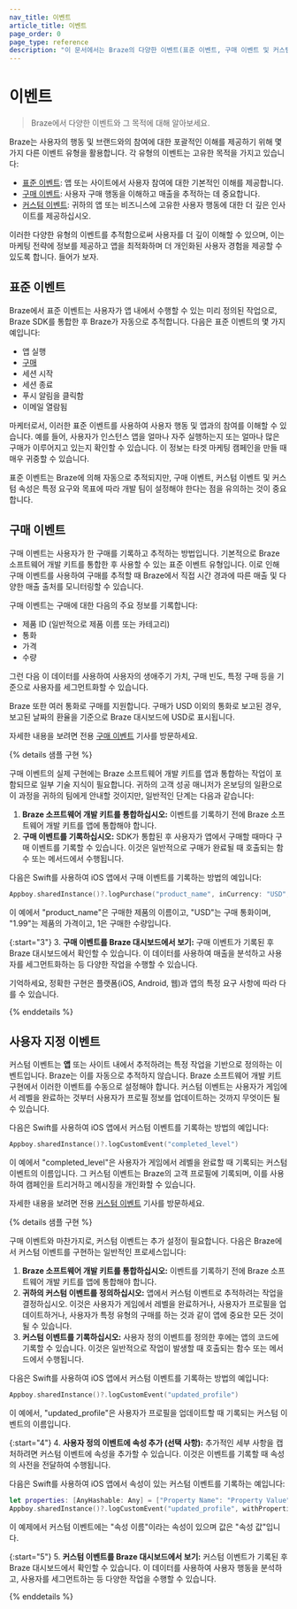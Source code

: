 ```yaml
---
nav_title: 이벤트
article_title: 이벤트
page_order: 0
page_type: reference
description: "이 문서에서는 Braze의 다양한 이벤트(표준 이벤트, 구매 이벤트 및 커스텀 이벤트)와 그 목적에 대해 설명합니다."
---
```


# 이벤트 

> Braze에서 다양한 이벤트와 그 목적에 대해 알아보세요.

Braze는 사용자의 행동 및 브랜드와의 참여에 대한 포괄적인 이해를 제공하기 위해 몇 가지 다른 이벤트 유형을 활용합니다. 각 유형의 이벤트는 고유한 목적을 가지고 있습니다:

- [표준 이벤트](#standard-events): 앱 또는 사이트에서 사용자 참여에 대한 기본적인 이해를 제공합니다.
- [구매 이벤트](#purchase-events): 사용자 구매 행동을 이해하고 매출을 추적하는 데 중요합니다. 
- [커스텀 이벤트](#custom-events): 귀하의 앱 또는 비즈니스에 고유한 사용자 행동에 대한 더 깊은 인사이트를 제공하십시오.

이러한 다양한 유형의 이벤트를 추적함으로써 사용자를 더 깊이 이해할 수 있으며, 이는 마케팅 전략에 정보를 제공하고 앱을 최적화하며 더 개인화된 사용자 경험을 제공할 수 있도록 합니다. 들어가 보자.

## 표준 이벤트

Braze에서 표준 이벤트는 사용자가 앱 내에서 수행할 수 있는 미리 정의된 작업으로, Braze SDK를 통합한 후 Braze가 자동으로 추적합니다. 다음은 표준 이벤트의 몇 가지 예입니다:

- 앱 실행
- [구매](#purchase-events)
- 세션 시작
- 세션 종료
- 푸시 알림을 클릭함
- 이메일 열람됨

마케터로서, 이러한 표준 이벤트를 사용하여 사용자 행동 및 앱과의 참여를 이해할 수 있습니다. 예를 들어, 사용자가 인스턴스 앱을 얼마나 자주 실행하는지 또는 얼마나 많은 구매가 이루어지고 있는지 확인할 수 있습니다. 이 정보는 타겟 마케팅 캠페인을 만들 때 매우 귀중할 수 있습니다.

표준 이벤트는 Braze에 의해 자동으로 추적되지만, 구매 이벤트, 커스텀 이벤트 및 커스텀 속성은 특정 요구와 목표에 따라 개발 팀이 설정해야 한다는 점을 유의하는 것이 중요합니다.

## 구매 이벤트

구매 이벤트는 사용자가 한 구매를 기록하고 추적하는 방법입니다. 기본적으로 Braze 소프트웨어 개발 키트를 통합한 후 사용할 수 있는 표준 이벤트 유형입니다. 이로 인해 구매 이벤트를 사용하여 구매를 추적할 때 Braze에서 직접 시간 경과에 따른 매출 및 다양한 매출 출처를 모니터링할 수 있습니다.

구매 이벤트는 구매에 대한 다음의 주요 정보를 기록합니다:

- 제품 ID (일반적으로 제품 이름 또는 카테고리)
- 통화
- 가격
- 수량

그런 다음 이 데이터를 사용하여 사용자의 생애주기 가치, 구매 빈도, 특정 구매 등을 기준으로 사용자를 세그먼트화할 수 있습니다.

Braze 또한 여러 통화로 구매를 지원합니다. 구매가 USD 이외의 통화로 보고된 경우, 보고된 날짜의 환율을 기준으로 Braze 대시보드에 USD로 표시됩니다.

자세한 내용을 보려면 전용 [구매 이벤트]({{site.baseurl}}/user_guide/data_and_analytics/custom_data/purchase_events/) 기사를 방문하세요.

{% details 샘플 구현 %}

구매 이벤트의 실제 구현에는 Braze 소프트웨어 개발 키트를 앱과 통합하는 작업이 포함되므로 일부 기술 지식이 필요합니다. 귀하의 고객 성공 매니저가 온보딩의 일환으로 이 과정을 귀하의 팀에게 안내할 것이지만, 일반적인 단계는 다음과 같습니다:

1. **Braze 소프트웨어 개발 키트를 통합하십시오:** 이벤트를 기록하기 전에 Braze 소프트웨어 개발 키트를 앱에 통합해야 합니다.
2. **구매 이벤트를 기록하십시오:** SDK가 통합된 후 사용자가 앱에서 구매할 때마다 구매 이벤트를 기록할 수 있습니다. 이것은 일반적으로 구매가 완료될 때 호출되는 함수 또는 메서드에서 수행됩니다.

다음은 Swift를 사용하여 iOS 앱에서 구매 이벤트를 기록하는 방법의 예입니다:

```swift
Appboy.sharedInstance()?.logPurchase("product_name", inCurrency: "USD", atPrice: NSDecimalNumber(string: "1.99"), withQuantity: 1)
```

이 예에서 "product_name"은 구매한 제품의 이름이고, "USD"는 구매 통화이며, "1.99"는 제품의 가격이고, 1은 구매한 수량입니다.

{:start="3"}
3\. **구매 이벤트를 Braze 대시보드에서 보기:** 구매 이벤트가 기록된 후 Braze 대시보드에서 확인할 수 있습니다. 이 데이터를 사용하여 매출을 분석하고 사용자를 세그먼트화하는 등 다양한 작업을 수행할 수 있습니다.

기억하세요, 정확한 구현은 플랫폼(iOS, Android, 웹)과 앱의 특정 요구 사항에 따라 다를 수 있습니다. 

{% enddetails %}

## 사용자 지정 이벤트

커스텀 이벤트는 <b>앱</b> 또는 사이트 내에서 추적하려는 특정 작업을 기반으로 정의하는 이벤트입니다. Braze는 이를 자동으로 추적하지 않습니다. Braze 소프트웨어 개발 키트 구현에서 이러한 이벤트를 수동으로 설정해야 합니다. 커스텀 이벤트는 사용자가 게임에서 레벨을 완료하는 것부터 사용자가 프로필 정보를 업데이트하는 것까지 무엇이든 될 수 있습니다.

다음은 Swift를 사용하여 iOS 앱에서 커스텀 이벤트를 기록하는 방법의 예입니다:

```swift
Appboy.sharedInstance()?.logCustomEvent("completed_level")
```

이 예에서 "completed_level"은 사용자가 게임에서 레벨을 완료할 때 기록되는 커스텀 이벤트의 이름입니다. 그 커스텀 이벤트는 Braze의 고객 프로필에 기록되며, 이를 사용하여 캠페인을 트리거하고 메시징을 개인화할 수 있습니다.

자세한 내용을 보려면 전용 [커스텀 이벤트]({{site.baseurl}}/user_guide/data_and_analytics/custom_data/custom_events/) 기사를 방문하세요.

{% details 샘플 구현 %}

구매 이벤트와 마찬가지로, 커스텀 이벤트는 추가 설정이 필요합니다. 다음은 Braze에서 커스텀 이벤트를 구현하는 일반적인 프로세스입니다:

1. **Braze 소프트웨어 개발 키트를 통합하십시오:** 이벤트를 기록하기 전에 Braze 소프트웨어 개발 키트를 앱에 통합해야 합니다.
2. **귀하의 커스텀 이벤트를 정의하십시오:** 앱에서 커스텀 이벤트로 추적하려는 작업을 결정하십시오. 이것은 사용자가 게임에서 레벨을 완료하거나, 사용자가 프로필을 업데이트하거나, 사용자가 특정 유형의 구매를 하는 것과 같이 앱에 중요한 모든 것이 될 수 있습니다.
3. **커스텀 이벤트를 기록하십시오:** 사용자 정의 이벤트를 정의한 후에는 앱의 코드에 기록할 수 있습니다. 이것은 일반적으로 작업이 발생할 때 호출되는 함수 또는 메서드에서 수행됩니다.

다음은 Swift를 사용하여 iOS 앱에서 커스텀 이벤트를 기록하는 방법의 예입니다:

```swift
Appboy.sharedInstance()?.logCustomEvent("updated_profile")
```

이 예에서, "updated_profile"은 사용자가 프로필을 업데이트할 때 기록되는 커스텀 이벤트의 이름입니다.

{:start="4"}
4\. **사용자 정의 이벤트에 속성 추가 (선택 사항):** 추가적인 세부 사항을 캡처하려면 커스텀 이벤트에 속성을 추가할 수 있습니다. 이것은 이벤트를 기록할 때 속성의 사전을 전달하여 수행됩니다.

다음은 Swift를 사용하여 iOS 앱에서 속성이 있는 커스텀 이벤트를 기록하는 예입니다:

```swift
let properties: [AnyHashable: Any] = ["Property Name": "Property Value"]
Appboy.sharedInstance()?.logCustomEvent("updated_profile", withProperties: properties)
```

이 예제에서 커스텀 이벤트에는 "속성 이름"이라는 속성이 있으며 값은 "속성 값"입니다.

{:start="5"}
5\. **커스텀 이벤트를 Braze 대시보드에서 보기:** 커스텀 이벤트가 기록된 후 Braze 대시보드에서 확인할 수 있습니다. 이 데이터를 사용하여 사용자 행동을 분석하고, 사용자를 세그먼트하는 등 다양한 작업을 수행할 수 있습니다.

{% enddetails %}

<!--

### Using custom events instead of purchase events to track purchases

You might prefer to use custom events to track purchases if you need to capture more specific or additional information about the purchase that the standard purchase event doesn't cover. Here's what you can do with custom events that you can't accomplish with purchase events:

- **Custom definitions:** Custom events can be defined based on any significant action within your app. This level of customization is not available with standard purchase events, which are predefined and specifically designed to track purchases.
- **Additional properties:** You can log additional properties to custom events that provide more context about the event. For example, you could log a custom event when a user makes a purchase and include properties such as the product category or the payment method. This is not possible with standard purchase events, which have a fixed schema that only tracks the product name, currency, price, and quantity.
- **Event frequency:** Custom events allow you to track the frequency of specific actions. With purchase events, you can only track the occurrence of purchases, not other types of actions.

#### Use case 1

Let's say you have an ecommerce app, and you want to track the purchase itself and the product category. The standard purchase event in Braze does not capture this level of detail, so you could use a custom event instead.

Here's an example of how you might do this in an iOS app using Swift:

```swift
let properties: [AnyHashable: Any] = ["Product Category": "Electronics"]
Appboy.sharedInstance()?.logCustomEvent("Purchase", withProperties: properties)
```

In this example, "Purchase" is the name of the custom event, and the properties dictionary contains additional information about the event. In this case, the product category is "Electronics". Now you can segment your users based on the product categories they purchase from.

#### Use case 2

Consider a fitness app where users can purchase personal training sessions or premium workout plans. In this case, you might want to track these purchases as custom events to capture additional details about the purchase.

Here's an example of how you might do this in an iOS app using Swift:

```swift
let properties: [AnyHashable: Any] = ["Workout Plan": "10 Sessions Personal Training"]
Appboy.sharedInstance()?.logCustomEvent("Purchase", withProperties: properties)
```

In this example, "Purchase" is the name of the custom event, and the properties dictionary contains additional information about the event. In this case, the workout plan is "10 Sessions Personal Training". Now you can segment your users based on the types of workout plans they purchase.

-->


[1]: {{site.baseurl}}/user_guide/data_and_analytics/custom_data/custom_events/
